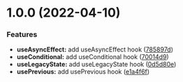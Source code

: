 # 1.0.0 (2022-04-10)


### Features

* **useAsyncEffect:** add  useAsyncEffect hook ([785897d](https://github.com/Chersquwn/the-hooks/commit/785897d1281fea4d46cb7e2663fa41670aec75d5))
* **useConditional:** add useConditional hook ([70014d9](https://github.com/Chersquwn/the-hooks/commit/70014d9bda84d15b0ed3522da76858095cca70e2))
* **useLegacyState:** add useLegacyState hook ([0d5d80e](https://github.com/Chersquwn/the-hooks/commit/0d5d80eae531158d96f89a33991523ccab6b09d8))
* **usePrevious:** add usePrevious hook ([e1a4f6f](https://github.com/Chersquwn/the-hooks/commit/e1a4f6f266f743d1cf31d74bb033e59c322b6bc6))
